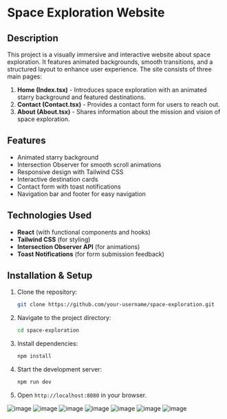 

# Space Exploration Website

## Description
This project is a visually immersive and interactive website about space exploration. It features animated backgrounds, smooth transitions, and a structured layout to enhance user experience. The site consists of three main pages:

1. **Home (Index.tsx)** - Introduces space exploration with an animated starry background and featured destinations.
2. **Contact (Contact.tsx)** - Provides a contact form for users to reach out.
3. **About (About.tsx)** - Shares information about the mission and vision of space exploration.

## Features
- Animated starry background
- Intersection Observer for smooth scroll animations
- Responsive design with Tailwind CSS
- Interactive destination cards
- Contact form with toast notifications
- Navigation bar and footer for easy navigation

## Technologies Used
- **React** (with functional components and hooks)
- **Tailwind CSS** (for styling)
- **Intersection Observer API** (for animations)
- **Toast Notifications** (for form submission feedback)

## Installation & Setup
1. Clone the repository:
   ```sh
   git clone https://github.com/your-username/space-exploration.git
   ```
2. Navigate to the project directory:
   ```sh
   cd space-exploration
   ```
3. Install dependencies:
   ```sh
   npm install
   ```
4. Start the development server:
   ```sh
   npm run dev
   ```
5. Open `http://localhost:8080` in your browser.



![image](https://github.com/user-attachments/assets/8f2db94b-90b0-4f1f-a4ab-f62168e0d359)
![image](https://github.com/user-attachments/assets/0401a155-63f7-4672-8dad-91c79a270fc9)
![image](https://github.com/user-attachments/assets/8af9a3af-8816-4dd6-9d4b-0fcb4c0d45c0)
![image](https://github.com/user-attachments/assets/39a58416-f0c9-4f04-83c7-251d70f17311)
![image](https://github.com/user-attachments/assets/195d3403-b62e-46eb-beec-7c45bbd0c1d7)
![image](https://github.com/user-attachments/assets/a9fef068-7507-4738-b361-3a7d02cd0981)
![image](https://github.com/user-attachments/assets/4f3230eb-89ca-4cfe-a78d-7eebfdddf656)













